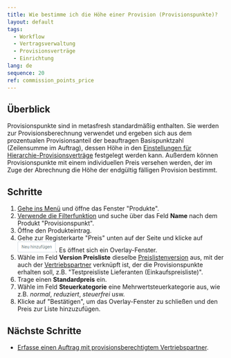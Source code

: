 ```yaml
---
title: Wie bestimme ich die Höhe einer Provision (Provisionspunkte)?
layout: default
tags:
  - Workflow
  - Vertragsverwaltung
  - Provisionsverträge
  - Einrichtung
lang: de
sequence: 20
ref: commission_points_price
---
```


## Überblick
Provisionspunkte sind in metasfresh standardmäßig enthalten. Sie werden zur Provisionsberechnung verwendet und ergeben sich aus dem prozentualen Provisionsanteil der beauftragen Basispunktzahl (Zeilensumme im Auftrag), dessen Höhe in den [Einstellungen für Hierarchie-Provisionsverträge](Provisionsvertrag_Details_definieren) festgelegt werden kann. Außerdem können Provisionspunkte mit einem individuellen Preis versehen werden, der im Zuge der Abrechnung die Höhe der endgültig fälligen Provision bestimmt.

## Schritte
1. [Gehe ins Menü](Menu) und öffne das Fenster "Produkte".
1. [Verwende die Filterfunktion](Filterfunktion) und suche über das Feld **Name** nach dem Produkt "Provisionspunkt".
1. Öffne den Produkteintrag.
1. Gehe zur Registerkarte "Preis" unten auf der Seite und klicke auf !["Neu hinzufügen"](assets/Neu_hinzufuegen_Button.png). Es öffnet sich ein Overlay-Fenster.
1. Wähle im Feld **Version Preisliste** dieselbe [Preislistenversion](Preislistenversion_anlegen) aus, mit der auch der [Vertriebspartner](Vertriebspartner_anlegen) verknüpft ist, der die Provisionspunkte erhalten soll,  z.B. "Testpreisliste Lieferanten (Einkaufspreisliste)".
1. Trage einen **Standardpreis** ein.
1. Wähle im Feld **Steuerkategorie** eine Mehrwertsteuerkategorie aus, wie z.B. *normal*, *reduziert*, *steuerfrei* usw.
1. Klicke auf "Bestätigen", um das Overlay-Fenster zu schließen und den Preis zur Liste hinzuzufügen.

## Nächste Schritte
- [Erfasse einen Auftrag mit provisionsberechtigtem Vertriebspartner](Auftrag_erfassen_Vertriebspartner).
